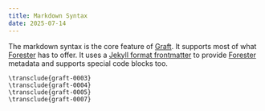 ```yaml
---
title: Markdown Syntax
date: 2025-07-14
---
```


The markdown syntax is the core feature of [Graft](). It supports most of what
[Forester]() has to offer. It uses a [Jekyll format
frontmatter](https://jekyllrb.com/docs/front-matter/) to provide [Forester]()
metadata and supports special code blocks too.

```forester
\transclude{graft-0003}
\transclude{graft-0004}
\transclude{graft-0005}
\transclude{graft-0007}
```

[Forester]: https://www.forester-notes.org/index/index.xml
